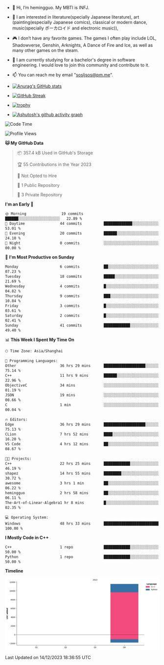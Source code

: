 - 👋 Hi, I’m hemingguo. My MBTI is INFJ.
- 🎨 I am interested in literature(specially Japanese literature), art (painting(especially Japanese comics), classical or modern dance, music(specially ボーカロイド and electronic music)),
- 🎮 I don’t have any favorite games. The games I often play include LOL, Shadowverse, Genshin, Arknights, A Dance of Fire and Ice, as well as many other games on the steam.
- 🌱 I am currently studying for a bachelor's degree in software engineering. I would love to join this community and contribute to it.

- 📫 You can reach me by email "sosljsos@pm.me".


- [![Anurag's GitHub stats](https://github-readme-stats.vercel.app/api?username=hemingguo&show_icons=true&count_private=true&theme=aura&hide_border=true&icon_color=FF4500&text_color=76EE00)](https://github.com/anuraghazra/github-readme-stats)
  
- [![GitHub Streak](https://github-readme-streak-stats.herokuapp.com/?user=hemingguo&hide_border=true&theme=tokyonight)](https://git.io/streak-stats)
  
- [![trophy](https://github-profile-trophy.vercel.app/?username=hemingguo&theme=dracula)](https://github.com/ryo-ma/github-profile-trophy)
- [![Ashutosh's github activity graph](https://github-readme-activity-graph.vercel.app/graph?username=hemingguo&theme=tokyo-night&hide_border=true)](https://github.com/ashutosh00710/github-readme-activity-graph)
<!--START_SECTION:waka-->
![Code Time](http://img.shields.io/badge/Code%20Time-185%20hrs%2047%20mins-blue)

![Profile Views](http://img.shields.io/badge/Profile%20Views-281-blue)

**🐱 My GitHub Data** 

> 📦 357.4 kB Used in GitHub's Storage 
 > 
> 🏆 55 Contributions in the Year 2023
 > 
> 🚫 Not Opted to Hire
 > 
> 📜 1 Public Repository 
 > 
> 🔑 3 Private Repository 
 > 
**I'm an Early 🐤** 

```text
🌞 Morning                19 commits          ██████░░░░░░░░░░░░░░░░░░░   22.89 % 
🌆 Daytime                44 commits          █████████████░░░░░░░░░░░░   53.01 % 
🌃 Evening                20 commits          ██████░░░░░░░░░░░░░░░░░░░   24.10 % 
🌙 Night                  0 commits           ░░░░░░░░░░░░░░░░░░░░░░░░░   00.00 % 
```
📅 **I'm Most Productive on Sunday** 

```text
Monday                   6 commits           ██░░░░░░░░░░░░░░░░░░░░░░░   07.23 % 
Tuesday                  18 commits          █████░░░░░░░░░░░░░░░░░░░░   21.69 % 
Wednesday                4 commits           █░░░░░░░░░░░░░░░░░░░░░░░░   04.82 % 
Thursday                 9 commits           ███░░░░░░░░░░░░░░░░░░░░░░   10.84 % 
Friday                   3 commits           █░░░░░░░░░░░░░░░░░░░░░░░░   03.61 % 
Saturday                 2 commits           █░░░░░░░░░░░░░░░░░░░░░░░░   02.41 % 
Sunday                   41 commits          ████████████░░░░░░░░░░░░░   49.40 % 
```


📊 **This Week I Spent My Time On** 

```text
🕑︎ Time Zone: Asia/Shanghai

💬 Programming Languages: 
Other                    36 hrs 29 mins      ███████████████████░░░░░░   75.14 % 
C++                      11 hrs 9 mins       ██████░░░░░░░░░░░░░░░░░░░   22.96 % 
ObjectiveC               34 mins             ░░░░░░░░░░░░░░░░░░░░░░░░░   01.19 % 
JSON                     19 mins             ░░░░░░░░░░░░░░░░░░░░░░░░░   00.66 % 
C                        1 min               ░░░░░░░░░░░░░░░░░░░░░░░░░   00.04 % 

🔥 Editors: 
Edge                     36 hrs 29 mins      ███████████████████░░░░░░   75.13 % 
CLion                    7 hrs 52 mins       ████░░░░░░░░░░░░░░░░░░░░░   16.20 % 
VS Code                  4 hrs 12 mins       ██░░░░░░░░░░░░░░░░░░░░░░░   08.67 % 

🐱‍💻 Projects: 
C++                      22 hrs 25 mins      ████████████░░░░░░░░░░░░░   46.19 % 
shapez                   14 hrs 55 mins      ████████░░░░░░░░░░░░░░░░░   30.72 % 
awesome                  3 hrs 1 min         ██░░░░░░░░░░░░░░░░░░░░░░░   06.22 % 
hemingguo                2 hrs 58 mins       ██░░░░░░░░░░░░░░░░░░░░░░░   06.11 % 
The-Art-of-Linear-Algebra1 hr 8 mins         █░░░░░░░░░░░░░░░░░░░░░░░░   02.35 % 

💻 Operating System: 
Windows                  48 hrs 33 mins      █████████████████████████   100.00 % 
```

**I Mostly Code in C++** 

```text
C++                      1 repo              ████████████░░░░░░░░░░░░░   50.00 % 
Python                   1 repo              ████████████░░░░░░░░░░░░░   50.00 % 
```



**Timeline**

![Lines of Code chart](https://raw.githubusercontent.com/hemingguo/hemingguo/main/assets/bar_graph.png)


 Last Updated on 14/12/2023 18:36:55 UTC
<!--END_SECTION:waka-->
<!---
hemingguo/hemingguo is a ✨ special ✨ repository because its `README.md` (this file) appears on your GitHub profile.
You can click the Preview link to take a look at your changes.
--->
